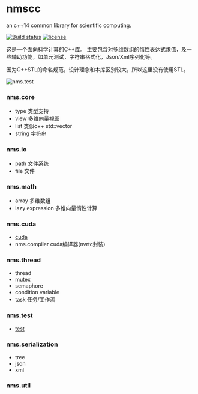 # nmscc
an c++14 common library for scientific computing.

[![Build status](https://img.shields.io/appveyor/ci/lumpyzhu/nmscc/master.svg)](https://ci.appveyor.com/project/lumpyzhu/nmscc/branch/master)
[![license](https://img.shields.io/github/license/lumpyzhu/nmscc.svg)]()

这是一个面向科学计算的C++库。
主要包含对多维数组的惰性表达式求值，及一些辅助功能，如单元测试，字符串格式化，Json/Xml序列化等。

因为C++STL的命名规范，设计理念和本库区别较大，所以这里没有使用STL。

![nms.test](https://raw.githubusercontent.com/lumpyzhu/nmscc/master/doc/nms.test.gif)

### nms.core
- type 类型支持
- view 多维向量视图
- list 类似c++ std::vector
- string 字符串

### nms.io
- path 文件系统
- file 文件

### nms.math
- array 多维数组
- lazy expression 多维向量惰性计算

### nms.cuda
- [cuda](/doc/nms.cuda.md)  
- nms.compiler cuda编译器(nvrtc封装)

### nms.thread
- thread
- mutex
- semaphore
- condition variable
- task 任务/工作流

### nms.test
- [test](/doc/nms.test.md)

### nms.serialization
- tree 
- json
- xml

### nms.util

